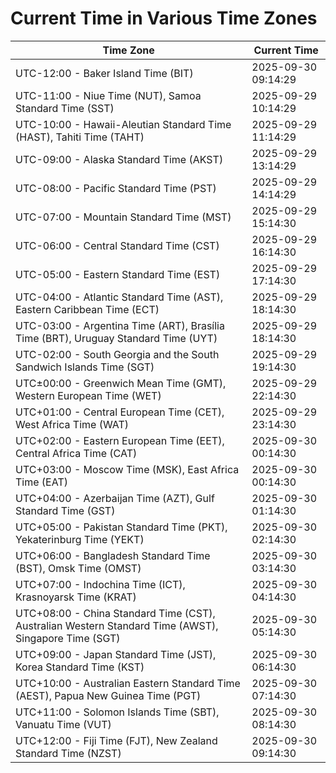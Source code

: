 # Current Time in Various Time Zones

| Time Zone | Current Time |
|-----------|--------------|
| UTC-12:00 - Baker Island Time (BIT) | 2025-09-30 09:14:29 |
| UTC-11:00 - Niue Time (NUT), Samoa Standard Time (SST) | 2025-09-29 10:14:29 |
| UTC-10:00 - Hawaii-Aleutian Standard Time (HAST), Tahiti Time (TAHT) | 2025-09-29 11:14:29 |
| UTC-09:00 - Alaska Standard Time (AKST) | 2025-09-29 13:14:29 |
| UTC-08:00 - Pacific Standard Time (PST) | 2025-09-29 14:14:29 |
| UTC-07:00 - Mountain Standard Time (MST) | 2025-09-29 15:14:30 |
| UTC-06:00 - Central Standard Time (CST) | 2025-09-29 16:14:30 |
| UTC-05:00 - Eastern Standard Time (EST) | 2025-09-29 17:14:30 |
| UTC-04:00 - Atlantic Standard Time (AST), Eastern Caribbean Time (ECT) | 2025-09-29 18:14:30 |
| UTC-03:00 - Argentina Time (ART), Brasília Time (BRT), Uruguay Standard Time (UYT) | 2025-09-29 18:14:30 |
| UTC-02:00 - South Georgia and the South Sandwich Islands Time (SGT) | 2025-09-29 19:14:30 |
| UTC±00:00 - Greenwich Mean Time (GMT), Western European Time (WET) | 2025-09-29 22:14:30 |
| UTC+01:00 - Central European Time (CET), West Africa Time (WAT) | 2025-09-29 23:14:30 |
| UTC+02:00 - Eastern European Time (EET), Central Africa Time (CAT) | 2025-09-30 00:14:30 |
| UTC+03:00 - Moscow Time (MSK), East Africa Time (EAT) | 2025-09-30 00:14:30 |
| UTC+04:00 - Azerbaijan Time (AZT), Gulf Standard Time (GST) | 2025-09-30 01:14:30 |
| UTC+05:00 - Pakistan Standard Time (PKT), Yekaterinburg Time (YEKT) | 2025-09-30 02:14:30 |
| UTC+06:00 - Bangladesh Standard Time (BST), Omsk Time (OMST) | 2025-09-30 03:14:30 |
| UTC+07:00 - Indochina Time (ICT), Krasnoyarsk Time (KRAT) | 2025-09-30 04:14:30 |
| UTC+08:00 - China Standard Time (CST), Australian Western Standard Time (AWST), Singapore Time (SGT) | 2025-09-30 05:14:30 |
| UTC+09:00 - Japan Standard Time (JST), Korea Standard Time (KST) | 2025-09-30 06:14:30 |
| UTC+10:00 - Australian Eastern Standard Time (AEST), Papua New Guinea Time (PGT) | 2025-09-30 07:14:30 |
| UTC+11:00 - Solomon Islands Time (SBT), Vanuatu Time (VUT) | 2025-09-30 08:14:30 |
| UTC+12:00 - Fiji Time (FJT), New Zealand Standard Time (NZST) | 2025-09-30 09:14:30 |
